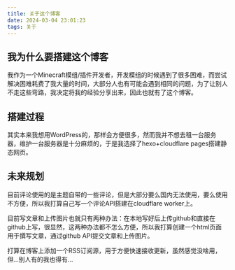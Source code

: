 ```yaml
---
title: 关于这个博客
date: 2024-03-04 23:01:23
tags: 关于
---
```

## 我为什么要搭建这个博客
我作为一个Minecraft模组/插件开发者，开发模组的时候遇到了很多困难，而尝试解决困难耗费了我大量的时间，大部分人也有可能会遇到相同的问题，为了让别人不走这些弯路，我决定将我的经验分享出来，因此也就有了这个博客。
## 搭建过程
其实本来我想用WordPress的，那样会方便很多，然而我并不想去租一台服务器，维护一台服务器是十分麻烦的，于是我选择了hexo+cloudflare pages搭建静态网页。
## 未来规划
目前评论使用的是主题自带的一些评论，但是大部分要么国内无法使用，要么使用不方便，所以我打算自己写一个评论API搭建在cloudflare worker上。

目前写文章和上传图片也就只有两种办法：在本地写好后上传github和直接在github上写，很显然，这两种办法都不怎么方便，所以我打算创建一个html页面用于撰写文章，通过github API提交文章和上传图片。

打算在博客上添加一个RSS订阅源，用于方便快速接收更新，虽然感觉没啥用，但...别人有的我也得有...
